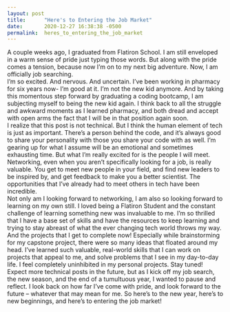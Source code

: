 ```yaml
---
layout: post
title:      "Here's to Entering the Job Market"
date:       2020-12-27 16:38:38 -0500
permalink:  heres_to_entering_the_job_market
---
```



A couple weeks ago, I graduated from Flatiron School. I am still enveloped in a warm sense of pride just typing those words. But along with the pride comes a tension, because now I’m on to my next big adventure. Now, I am officially job searching.  
I’m so excited. And nervous. And uncertain. I’ve been working in pharmacy for six years now- I’m good at it. I’m not the new kid anymore. And by taking this momentous step forward by graduating a coding bootcamp, I am subjecting myself to being the new kid again. I think back to all the struggle and awkward moments as I learned pharmacy, and both dread and accept with open arms the fact that I will be in that position again soon.  
I realize that this post is not technical. But I think the human element of tech is just as important. There’s a person behind the code, and it’s always good to share your personality with those you share your code with as well. I’m gearing up for what I assume will be an emotional and sometimes exhausting time. But what I’m really excited for is the people I will meet. Networking, even when you aren’t specifically looking for a job, is really valuable. You get to meet new people in your field, and find new leaders to be inspired by, and get feedback to make you a better scientist. The opportunities that I’ve already had to meet others in tech have been incredible.  
Not only am I looking forward to networking, I am also so looking forward to learning on my own still. I loved being a Flatiron Student and the constant challenge of learning something new was invaluable to me. I’m so thrilled that I have a base set of skills and have the resources to keep learning and trying to stay abreast of what the ever changing tech world throws my way.  
And the projects that I get to complete now! Especially while brainstorming for my capstone project, there were so many ideas that floated around my head. I’ve learned such valuable, real-world skills that I can work on projects that appeal to me, and solve problems that I see in my day-to-day life. I feel completely uninhibited in my personal projects. Stay tuned!  
Expect more technical posts in the future, but as I kick off my job search, the new season, and the end of a tumultuous year, I wanted to pause and reflect. I look back on how far I’ve come with pride, and look forward to the future – whatever that may mean for me. So here’s to the new year, here’s to new beginnings, and here’s to entering the job market! 
